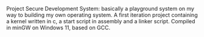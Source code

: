 Project Secure Development System:
basically a playground system on my way to building my own operating system.
A first iteration project containing a kernel written in c, a start script in assembly and a linker script.
Compiled in minGW on Windows 11, based on GCC.
 
